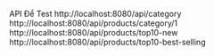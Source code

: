 API Để Test
http://localhost:8080/api/category
http://localhost:8080/api/products/category/1
http://localhost:8080/api/products/top10-new
http://localhost:8080/api/products/top10-best-selling